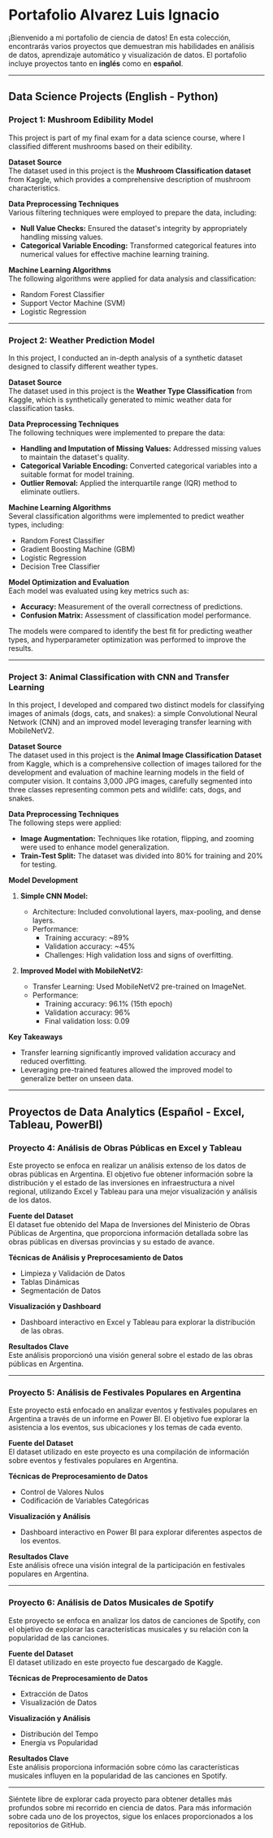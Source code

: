 # Portafolio Alvarez Luis Ignacio

¡Bienvenido a mi portafolio de ciencia de datos! En esta colección, encontrarás varios proyectos que demuestran mis habilidades en análisis de datos, aprendizaje automático y visualización de datos. El portafolio incluye proyectos tanto en **inglés** como en **español**.

---

## Data Science Projects (English - Python)

### Project 1: Mushroom Edibility Model
This project is part of my final exam for a data science course, where I classified different mushrooms based on their edibility.

**Dataset Source**  
The dataset used in this project is the **Mushroom Classification dataset** from Kaggle, which provides a comprehensive description of mushroom characteristics.

**Data Preprocessing Techniques**  
Various filtering techniques were employed to prepare the data, including:

- **Null Value Checks:** Ensured the dataset's integrity by appropriately handling missing values.
- **Categorical Variable Encoding:** Transformed categorical features into numerical values for effective machine learning training.

**Machine Learning Algorithms**  
The following algorithms were applied for data analysis and classification:

- Random Forest Classifier
- Support Vector Machine (SVM)
- Logistic Regression

---

### Project 2: Weather Prediction Model
In this project, I conducted an in-depth analysis of a synthetic dataset designed to classify different weather types.

**Dataset Source**  
The dataset used in this project is the **Weather Type Classification** from Kaggle, which is synthetically generated to mimic weather data for classification tasks. 

**Data Preprocessing Techniques**  
The following techniques were implemented to prepare the data:

- **Handling and Imputation of Missing Values:** Addressed missing values to maintain the dataset's quality.
- **Categorical Variable Encoding:** Converted categorical variables into a suitable format for model training.
- **Outlier Removal:** Applied the interquartile range (IQR) method to eliminate outliers.

**Machine Learning Algorithms**  
Several classification algorithms were implemented to predict weather types, including:

- Random Forest Classifier
- Gradient Boosting Machine (GBM)
- Logistic Regression
- Decision Tree Classifier

**Model Optimization and Evaluation**  
Each model was evaluated using key metrics such as:

- **Accuracy:** Measurement of the overall correctness of predictions.
- **Confusion Matrix:** Assessment of classification model performance.

The models were compared to identify the best fit for predicting weather types, and hyperparameter optimization was performed to improve the results.

---

### Project 3: Animal Classification with CNN and Transfer Learning
In this project, I developed and compared two distinct models for classifying images of animals (dogs, cats, and snakes): a simple Convolutional Neural Network (CNN) and an improved model leveraging transfer learning with MobileNetV2.

**Dataset Source**  
The dataset used in this project is the **Animal Image Classification Dataset** from Kaggle, which is a comprehensive collection of images tailored for the development and evaluation of machine learning models in the field of computer vision. It contains 3,000 JPG images, carefully segmented into three classes representing common pets and wildlife: cats, dogs, and snakes.

**Data Preprocessing Techniques**  
The following steps were applied:

- **Image Augmentation:** Techniques like rotation, flipping, and zooming were used to enhance model generalization.
- **Train-Test Split:** The dataset was divided into 80% for training and 20% for testing.

**Model Development**

1. **Simple CNN Model:**  
   - Architecture: Included convolutional layers, max-pooling, and dense layers.  
   - Performance:  
     - Training accuracy: ~89%  
     - Validation accuracy: ~45%  
     - Challenges: High validation loss and signs of overfitting.  

2. **Improved Model with MobileNetV2:**  
   - Transfer Learning: Used MobileNetV2 pre-trained on ImageNet.  
   - Performance:  
     - Training accuracy: 96.1% (15th epoch)  
     - Validation accuracy: 96%  
     - Final validation loss: 0.09  

**Key Takeaways**  
- Transfer learning significantly improved validation accuracy and reduced overfitting.
- Leveraging pre-trained features allowed the improved model to generalize better on unseen data.

---

## Proyectos de Data Analytics (Español - Excel, Tableau, PowerBI)

### Proyecto 4: Análisis de Obras Públicas en Excel y Tableau
Este proyecto se enfoca en realizar un análisis extenso de los datos de obras públicas en Argentina. El objetivo fue obtener información sobre la distribución y el estado de las inversiones en infraestructura a nivel regional, utilizando Excel y Tableau para una mejor visualización y análisis de los datos.

**Fuente del Dataset**  
El dataset fue obtenido del Mapa de Inversiones del Ministerio de Obras Públicas de Argentina, que proporciona información detallada sobre las obras públicas en diversas provincias y su estado de avance.

**Técnicas de Análisis y Preprocesamiento de Datos**  
- Limpieza y Validación de Datos  
- Tablas Dinámicas  
- Segmentación de Datos  

**Visualización y Dashboard**  
- Dashboard interactivo en Excel y Tableau para explorar la distribución de las obras.

**Resultados Clave**  
Este análisis proporcionó una visión general sobre el estado de las obras públicas en Argentina.

---

### Proyecto 5: Análisis de Festivales Populares en Argentina
Este proyecto está enfocado en analizar eventos y festivales populares en Argentina a través de un informe en Power BI. El objetivo fue explorar la asistencia a los eventos, sus ubicaciones y los temas de cada evento.

**Fuente del Dataset**  
El dataset utilizado en este proyecto es una compilación de información sobre eventos y festivales populares en Argentina.

**Técnicas de Preprocesamiento de Datos**  
- Control de Valores Nulos  
- Codificación de Variables Categóricas  

**Visualización y Análisis**  
- Dashboard interactivo en Power BI para explorar diferentes aspectos de los eventos.

**Resultados Clave**  
Este análisis ofrece una visión integral de la participación en festivales populares en Argentina.

---

### Proyecto 6: Análisis de Datos Musicales de Spotify
Este proyecto se enfoca en analizar los datos de canciones de Spotify, con el objetivo de explorar las características musicales y su relación con la popularidad de las canciones.

**Fuente del Dataset**  
El dataset utilizado en este proyecto fue descargado de Kaggle.

**Técnicas de Preprocesamiento de Datos**  
- Extracción de Datos  
- Visualización de Datos  

**Visualización y Análisis**  
- Distribución del Tempo  
- Energía vs Popularidad  

**Resultados Clave**  
Este análisis proporciona información sobre cómo las características musicales influyen en la popularidad de las canciones en Spotify.

---

Siéntete libre de explorar cada proyecto para obtener detalles más profundos sobre mi recorrido en ciencia de datos. Para más información sobre cada uno de los proyectos, sigue los enlaces proporcionados a los repositorios de GitHub.
